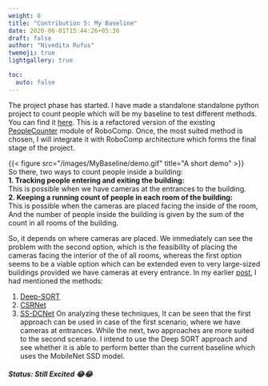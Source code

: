 ```yaml
---
weight: 8
title: "Contribution 5: My Baseline"
date: 2020-06-01T15:44:26+05:30
draft: false
author: "Nivedita Rufus"
twemoji: true
lightgallery: true

toc:
  auto: false
---
```


The project phase has started. I have made a standalone standalone python project to count people which will be my baseline to test different methods. You can find it [here](https://github.com/niveditarufus/People_counter). This is a refactored version of the existing [PeopleCounter](https://github.com/niveditarufus/human-detection/tree/master/components/peopleCounter) module of RoboComp. Once, the most suited method is chosen, I will integrate it with RoboComp architecture which forms the final stage of the project.  

{{< figure src="/images/MyBaseline/demo.gif" title="A short demo" >}}  
So there, two ways to count people inside a building:  
**1. Tracking people entering and exiting the building:**  
This is possible when we have cameras at the entrances to the building.  
**2. Keeping a running count of people in each room of the building:**  
This is possible when the cameras are placed facing the inside of the room, And the number of people inside the building is given by the sum of the count in all rooms of the building.  

So, it depends on where cameras are placed. We immediately can see the problem with the second option, which is the feasibility of placing the cameras facing the interior of the of all rooms, whereas the first option seems to be a viable option which can be extended even to very large-sized buildings provided we have cameras at every entrance. 
In my earlier [post](https://niveditarufus.github.io/posts/project-phase/), I had mentioned the methods:
1. [Deep-SORT](https://arxiv.org/pdf/1703.07402.pdf)
2. [CSRNet](https://arxiv.org/pdf/1802.10062.pdf)
3. [SS-DCNet](https://arxiv.org/pdf/2001.01886.pdf)
On analyzing these techniques, It can be seen that the first approach can be used in case of the first scenario, where we have cameras at entrances. While the next, two approaches are more suited to the second scenario.
I intend to use the Deep SORT approach and see whether it is able to perform better than the current baseline which uses the MobileNet SSD model. 

##### Status: Still Excited :joy::joy: